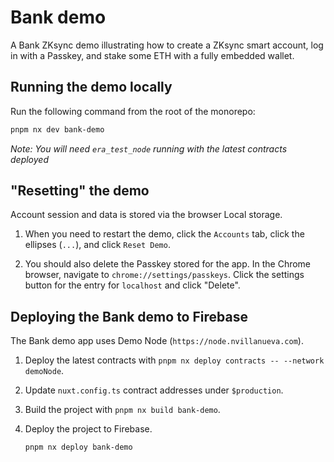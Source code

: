 # Bank demo

A Bank ZKsync demo illustrating how to create a ZKsync smart account, log in
with a Passkey, and stake some ETH with a fully embedded wallet.

## Running the demo locally

Run the following command from the root of the monorepo:

```bash
pnpm nx dev bank-demo
```

_Note: You will need `era_test_node` running with the latest contracts deployed_

## "Resetting" the demo

Account session and data is stored via the browser Local storage.

1. When you need to restart the demo, click the `Accounts` tab, click the
   ellipses (`...`), and click `Reset Demo`.

2. You should also delete the Passkey stored for the app. In the Chrome browser,
   navigate to `chrome://settings/passkeys`. Click the settings button for the
   entry for `localhost` and click "Delete".

## Deploying the Bank demo to Firebase

The Bank demo app uses Demo Node (`https://node.nvillanueva.com`).

1. Deploy the latest contracts with
   `pnpm nx deploy contracts -- --network demoNode`.

2. Update `nuxt.config.ts` contract addresses under `$production`.

3. Build the project with `pnpm nx build bank-demo`.

4. Deploy the project to Firebase.

   ```bash
   pnpm nx deploy bank-demo
   ```
